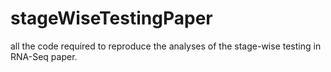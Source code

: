 # stageWiseTestingPaper
all the code required to reproduce the analyses of the stage-wise testing in RNA-Seq paper.
